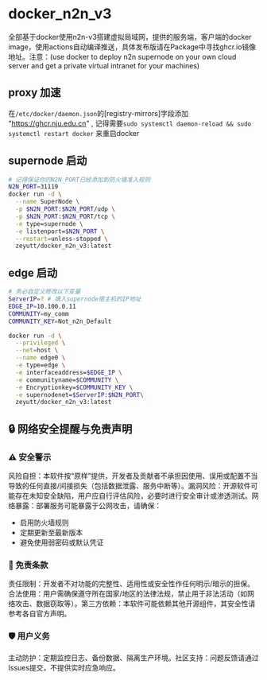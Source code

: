# docker_n2n_v3
全部基于docker使用n2n-v3搭建虚拟局域网，提供的服务端，客户端的docker image，使用actions自动编译推送，具体发布版请在Package中寻找ghcr.io镜像地址。注意：(use docker to deploy n2n supernode on your own cloud server and get a private virtual intranet for your machines) 
## proxy 加速
在`/etc/docker/daemon.json`的[registry-mirrors]字段添加 "https://ghcr.nju.edu.cn" , 记得需要`sudo systemctl daemon-reload && sudo systemctl restart docker` 来重启docker
## supernode 启动
``` bash
# 记得保证你的N2N_PORT已经添加到防火墙准入规则
N2N_PORT=31119 
docker run -d \
  --name SuperNode \
  -p $N2N_PORT:$N2N_PORT/udp \
  -p $N2N_PORT:$N2N_PORT/tcp \
  -e type=supernode \
  -e listenport=$N2N_PORT \
  --restart=unless-stopped \
  zeyutt/docker_n2n_v3:latest
```
## edge 启动
``` bash
# 务必自定义修改以下变量
ServerIP=? # 填入supernode宿主机的IP地址
EDGE_IP=10.100.0.11
COMMUNITY=my_comm
COMMUNITY_KEY=Not_n2n_Default

docker run -d \
  --privileged \
  --net=host \
  --name edge0 \
  -e type=edge \
  -e interfaceaddress=$EDGE_IP \
  -e communityname=$COMMUNITY \
  -e Encryptionkey=$COMMUNITY_KEY \
  -e supernodenet=$ServerIP:$N2N_PORT\
  zeyutt/docker_n2n_v3:latest
```

## 🔒 ​网络安全提醒与免责声明​
### ⚠️ ​安全警示​
​风险自担​：本软件按“原样”提供，开发者及贡献者不承担因使用、误用或配置不当导致的任何直接/间接损失（包括数据泄露、服务中断等）。
​漏洞风险​：开源软件可能存在未知安全缺陷，用户应自行评估风险，必要时进行安全审计或渗透测试。
​网络暴露​：部署服务可能暴露于公网攻击，请确保：
- 启用防火墙规则
- 定期更新至最新版本
- 避免使用弱密码或默认凭证
### 📜 ​免责条款​
​责任限制​：开发者不对功能的完整性、适用性或安全性作任何明示/暗示的担保。
​合法使用​：用户需确保遵守所在国家/地区的法律法规，​禁止用于非法活动​（如网络攻击、数据窃取等）。
​第三方依赖​：本软件可能依赖其他开源组件，其安全性请参考各自官方声明。
### 🛡️ ​用户义务​
​主动防护​：定期监控日志、备份数据、隔离生产环境。
​社区支持​：问题反馈请通过Issues提交，​不提供实时应急响应。
